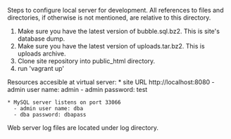 Steps to configure local server for development.
All references to files and directories, if otherwise is not mentioned, are relative to this directory.

1. Make sure you have the latest version of bubble.sql.bz2. This is site's database dump.
2. Make sure you have the latest version of uploads.tar.bz2. This is uploads archive.
3. Clone site repository into public_html directory.
4. run 'vagrant up'

Resources accesible at virtual server:
	* site URL http://localhost:8080
	  - admin user name: admin
	  - admin password: test

	* MySQL server listens on port 33066
	  - admin user name: dba
	  - dba password: dbapass

Web server log files are located under log directory.

